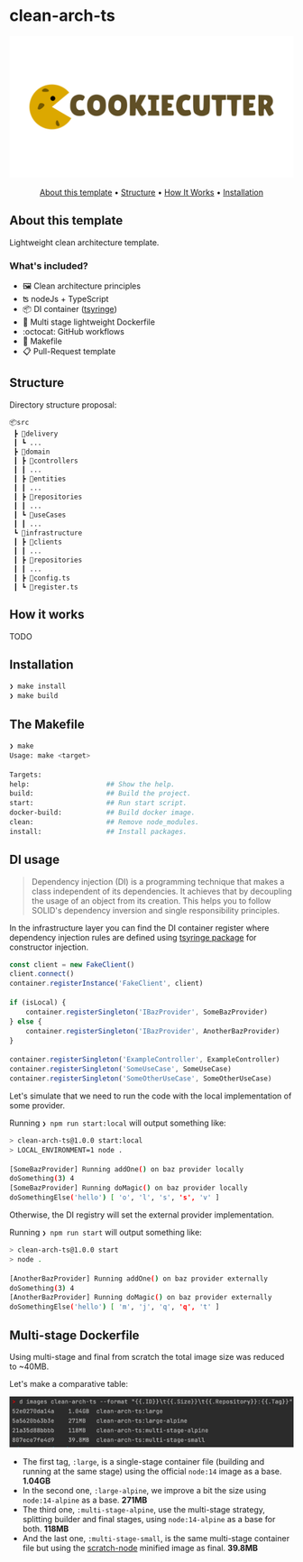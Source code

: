 # clean-arch-ts
<p align="center">
  <img src="docs/cookiecutter-logo.png" alt="Template"><br>
</p>
<p align="center">
  <a href="#about-this-template">About this template</a> •
  <a href="#structure">Structure</a> •
  <a href="#how-it-works">How It Works</a> •
  <a href="#installation">Installation</a><br>
</p>

## About this template
Lightweight clean architecture template.

### What's included?
- 🖼️ Clean architecture principles
- ʦ nodeJs + TypeScript
- 📦 DI container ([tsyringe](https://github.com/microsoft/tsyringe))
- :whale: Multi stage lightweight Dockerfile 
- :octocat: GitHub workflows
- 🔧 Makefile
- 📋 Pull-Request template

## Structure
Directory structure proposal:

```text
📦src
 ┣ 📂delivery
 ┃ ┗ ...
 ┣ 📂domain
 ┃ ┣ 📂controllers
 ┃ ┃ ...
 ┃ ┣ 📂entities
 ┃ ┃ ...
 ┃ ┣ 📂repositories
 ┃ ┃ ...
 ┃ ┗ 📂useCases
 ┃ ┃ ...
 ┗ 📂infrastructure
 ┃ ┣ 📂clients
 ┃ ┃ ...
 ┃ ┣ 📂repositories
 ┃ ┃ ...
 ┃ ┣ 📜config.ts
 ┃ ┗ 📜register.ts
```

## How it works
TODO

## Installation

```bash
❯ make install
❯ make build
```

## The Makefile

```bash
❯ make
Usage: make <target>

Targets:
help:                   ## Show the help.
build:                  ## Build the project.
start:                  ## Run start script.
docker-build:           ## Build docker image.
clean:                  ## Remove node_modules.
install:                ## Install packages.
```


## DI usage

> Dependency injection (DI) is a programming technique that makes a class independent of its dependencies. 
> It achieves that by decoupling the usage of an object from its creation. 
> This helps you to follow SOLID's dependency inversion and single responsibility principles.

In the infrastructure layer you can find the DI container register where dependency injection rules are defined using
[tsyringe package](https://github.com/microsoft/tsyringe) for constructor injection.

```ts
const client = new FakeClient()
client.connect()
container.registerInstance('FakeClient', client)

if (isLocal) {
    container.registerSingleton('IBazProvider', SomeBazProvider)
} else {
    container.registerSingleton('IBazProvider', AnotherBazProvider)
}

container.registerSingleton('ExampleController', ExampleController)
container.registerSingleton('SomeUseCase', SomeUseCase)
container.registerSingleton('SomeOtherUseCase', SomeOtherUseCase)
```

Let's simulate that we need to run the code with the local implementation of some provider.

Running `❯ npm run start:local` will output something like:

```bash
> clean-arch-ts@1.0.0 start:local
> LOCAL_ENVIRONMENT=1 node .

[SomeBazProvider] Running addOne() on baz provider locally
doSomething(3) 4
[SomeBazProvider] Running doMagic() on baz provider locally
doSomethingElse('hello') [ 'o', 'l', 's', 's', 'v' ]
```

Otherwise, the DI registry will set the external provider implementation.

Running `❯ npm run start` will output something like:

```bash
> clean-arch-ts@1.0.0 start
> node .

[AnotherBazProvider] Running addOne() on baz provider externally
doSomething(3) 4
[AnotherBazProvider] Running doMagic() on baz provider externally
doSomethingElse('hello') [ 'm', 'j', 'q', 'q', 't' ]
```

## Multi-stage Dockerfile
Using multi-stage and final from scratch the total image size was reduced to ~40MB.

Let's make a comparative table:

![img.png](docs/docker-size-comparative.png)

* The first tag, `:large`, is a single-stage container file (building and running at the same stage) using the official `node:14` image as a base. **1.04GB**
* In the second one, `:large-alpine`, we improve a bit the size using `node:14-alpine` as a base. **271MB**
* The third one, `:multi-stage-alpine`, use the multi-stage strategy, splitting builder and final stages, using `node:14-alpine` as a base for both. **118MB**
* And the last one, `:multi-stage-small`, is the same multi-stage container file but using the [scratch-node](https://github.com/astefanutti/scratch-node/pkgs/container/scratch-node) minified image as final. **39.8MB**
